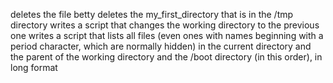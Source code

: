 deletes the file betty
deletes the my_first_directory that is in the /tmp directory
writes a script that changes the working directory to the previous one
writes a script that lists all files (even ones with names beginning with a period character, which are normally hidden) in the current directory and the parent of the working directory and the /boot directory (in this order), in long format
